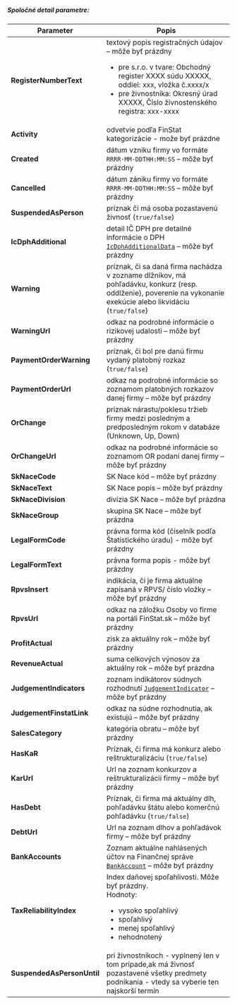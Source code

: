 ##### Spoločné detail parametre:
| Parameter | Popis |
| ----------- | ----------- |
| **RegisterNumberText** | textový popis registračných údajov – môže byť prázdny <ul><li>pre s.r.o. v tvare: Obchodný register XXXX súdu XXXXX, oddiel: xxx, vložka č.xxxx/x</li><li>pre živnostníka: Okresný úrad XXXXX, Číslo živnostenského registra: xxx-xxxx</li></ul>|
| **Activity** | odvetvie podľa FinStat kategorizácie - može byť prázdne |
| **Created** | dátum vzniku firmy vo formáte `RRRR-MM-DDTHH:MM:SS` – môže byť prázdny |
| **Cancelled** | dátum zániku firmy vo formáte `RRRR-MM-DDTHH:MM:SS` – môže byť prázdny |
| **SuspendedAsPerson** | príznak či má osoba pozastavenú živnosť (`true/false`) |
| **IcDphAdditional** | detail IČ DPH pre detailné informácie o DPH [`IcDphAdditionalData`](#IcDphAdditionalData) – môže byť prázdny |
| **Warning** | príznak, či sa daná firma nachádza v zozname dlžníkov, má pohľadávku, konkurz (resp. oddlženie), poverenie na vykonanie exekúcie alebo likvidáciu (`true/false`) |
| **WarningUrl** | odkaz na podrobné informácie o rizikovej udalosti – môže byť prázdny |
| **PaymentOrderWarning** | príznak, či bol pre danú firmu vydaný platobný rozkaz (`true/false`) |
| **PaymentOrderUrl** | odkaz na podrobné informácie so zoznamom platobných rozkazov danej firmy – môže byť prázdny |
| **OrChange** | príznak nárastu/poklesu tržieb firmy medzi posledným a predposledným rokom v databáze (Unknown, Up, Down) |
| **OrChangeUrl** | odkaz na podrobné informácie so zoznamom OR podaní danej firmy – môže byť prázdny |
| **SkNaceCode** | SK Nace kód – môže byť prázdny |
| **SkNaceText** | SK Nace popis – môže byť prázdny |
| **SkNaceDivision** | divízia SK Nace – môže byť prázdna |
| **SkNaceGroup** | skupina SK Nace – môže byť prázdna |
| **LegalFormCode** | právna forma kód (číselník podľa Štatistického úradu) - môže byť prázdny |
| **LegalFormText** | právna forma popis - môže byť prázdny |
| **RpvsInsert** | indikácia, či je firma aktuálne zapísaná v RPVS/ číslo vložky – môže byť prázdny |
| **RpvsUrl** | odkaz na záložku Osoby vo firme na portáli FinStat.sk – môže byť prázdny |
| **ProfitActual** | zisk za aktuálny rok – môže byť prázdny |
| **RevenueActual** | suma celkových výnosov za aktuálny rok – môže byť prázdna |
| **JudgementIndicators** | zoznam indikátorov súdnych rozhodnutí [`JudgementIndicator`](#JudgementIndicator) – môže byť prázdny |
| **JudgementFinstatLink** | odkaz na súdne rozhodnutia, ak existujú – môže byť prázdny |
| **SalesCategory** | kategória obratu – môže byť prázdny |
| **HasKaR** | Príznak, či firma má konkurz alebo reštrukturalizáciu (`true/false`) |
| **KarUrl** | Url na zoznam konkurzov a reštrukturalizácií firmy – môže byť prázdny |
| **HasDebt** | Príznak, či firma má aktuálny dlh, pohľadávku štátu alebo komerčnú pohľadávku (`true/false`) |
| **DebtUrl** | Url na zoznam dlhov a pohľadávok firmy – môže byť prázdny |
| **BankAccounts** | Zoznam  aktuálne nahlásených účtov na Finančnej správe [`BankAccount`](#BankAccount) – môže byť prázdny |
| **TaxReliabilityIndex** | Index daňovej spoľahlivosti. Môže byť prázdny.<br/>Hodnoty:<ul><li>vysoko spoľahlivý</li><li>spoľahlivý</li><li>menej spoľahlivý</li><li>nehodnotený</li></ul>|
| **SuspendedAsPersonUntil** | pri živnostníkoch - vyplnený len v tom prípade,ak má živnosť pozastavené všetky predmety podnikania - vtedy sa vyberie ten najskorší termín |